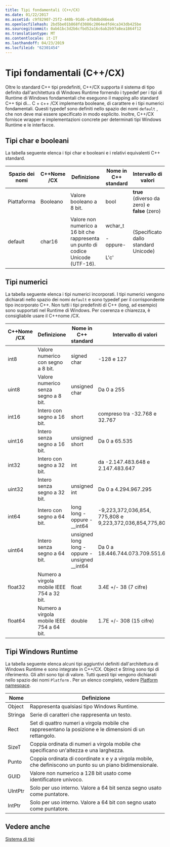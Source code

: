 ```yaml
---
title: Tipi fondamentali (C++/CX)
ms.date: 01/22/2017
ms.assetid: c9f82907-25f2-440b-91d6-afb8dbd46ea6
ms.openlocfilehash: 2bd5be01b868fd3086c2064edfd4ca343db425be
ms.sourcegitcommit: 0ab61bc3d2b6cfbd52a16c6ab2b97a8ea1864f12
ms.translationtype: MT
ms.contentlocale: it-IT
ms.lasthandoff: 04/23/2019
ms.locfileid: "62301454"
---
```

# <a name="fundamental-types-ccx"></a>Tipi fondamentali (C++/CX)

Oltre lo standard C++ tipi predefiniti, C++/CX supporta il sistema di tipo definito dall'architettura di Windows Runtime fornendo i typedef per i tipi di Runtime di Windows fondamentali che eseguono il mapping allo standard C++ tipi di... C + c++ /CX implementa booleane, di carattere e i tipi numerici fondamentali. Questi typedef sono definiti nello spazio dei nomi `default` , che non deve mai essere specificato in modo esplicito. Inoltre, C++/CX fornisce wrapper e implementazioni concrete per determinati tipi Windows Runtime e le interfacce.

## <a name="boolean-and-character-types"></a>Tipi char e booleani

La tabella seguente elenca i tipi char e booleani e i relativi equivalenti C++ standard.

|Spazio dei nomi|C++Nome /CX|Definizione|Nome in C++ standard|Intervallo di valori|
|---------------|-----------------------------------------------------------------------|----------------|-------------------------|---------------------|
|Piattaforma|Booleano|Valore booleano a 8 bit.|bool|**true** (diverso da zero) e **false** (zero)|
|default|char16|Valore non numerico a 16 bit che rappresenta un punto di codice Unicode (UTF-16).|wchar_t<br /><br /> -oppure-<br /><br /> L'c'|(Specificato dallo standard Unicode)|

## <a name="numeric-types"></a>Tipi numerici

La tabella seguente elenca i tipi numerici incorporati. I tipi numerici vengono dichiarati nello spazio dei nomi `default` e sono typedef per il corrispondente tipo incorporato C++. Non tutti i tipi predefiniti di C++ (long, ad esempio) sono supportati nel Runtime di Windows. Per coerenza e chiarezza, è consigliabile usare il C++nome /CX.

|C++Nome /CX|Definizione|Nome in C++ standard|Intervallo di valori|
|-----------------------------------------------------------------------|----------------|-------------------------|---------------------|
|int8|Valore numerico con segno a 8 bit.|signed char|-128 e 127|
|uint8|Valore numerico senza segno a 8 bit.|unsigned char|Da 0 a 255|
|int16|Intero con segno a 16 bit.|short|compreso tra -32.768 e 32.767|
|uint16|Intero senza segno a 16 bit.|unsigned short|Da 0 a 65.535|
|int32|Intero con segno a 32 bit.|int|da -2.147.483.648 e 2.147.483.647|
|uint32|Intero senza segno a 32 bit.|unsigned int|Da 0 a 4.294.967.295|
|int64|Intero con segno a 64 bit.|long long - oppure - __int64|-9,223,372,036,854, 775,808 e 9,223,372,036,854,775,807|
|uint64|Intero senza segno a 64 bit.|unsigned long long - oppure - unsigned __int64|Da 0 a 18.446.744.073.709.551.615|
|float32|Numero a virgola mobile IEEE 754 a 32 bit.|float|3.4E +/- 38 (7 cifre)|
|float64|Numero a virgola mobile IEEE 754 a 64 bit.|double|1.7E +/- 308 (15 cifre)|

## <a name="windows-runtime-types"></a>Tipi Windows Runtime

La tabella seguente elenca alcuni tipi aggiuntivi definiti dall'architettura di Windows Runtime e sono integrate in C++/CX. Object e String sono tipi di riferimento. Gli altri sono tipi di valore. Tutti questi tipi vengono dichiarati nello spazio dei nomi `Platform` . Per un elenco completo, vedere [Platform namespace](../cppcx/platform-namespace-c-cx.md).

|Nome|Definizione|
|----------|----------------|
|Object|Rappresenta qualsiasi tipo Windows Runtime.|
|Stringa|Serie di caratteri che rappresenta un testo.|
|Rect|Set di quattro numeri a virgola mobile che rappresentano la posizione e le dimensioni di un rettangolo.|
|SizeT|Coppia ordinata di numeri a virgola mobile che specificano un'altezza e una larghezza.|
|Punto|Coppia ordinata di coordinate x e y a virgola mobile, che definiscono un punto su un piano bidimensionale.|
|GUID|Valore non numerico a 128 bit usato come identificatore univoco.|
|UIntPtr|Solo per uso interno. Valore a 64 bit senza segno usato come puntatore.|
|IntPtr|Solo per uso interno.  Valore a 64 bit con segno usato come puntatore.|

## <a name="see-also"></a>Vedere anche

[Sistema di tipi](../cppcx/type-system-c-cx.md)
